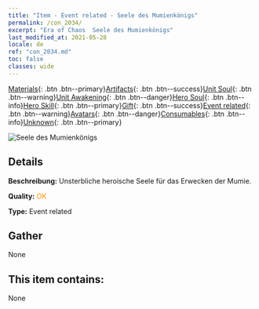 ```yaml
---
title: "Item - Event related - Seele des Mumienkönigs"
permalink: /con_2034/
excerpt: "Era of Chaos  Seele des Mumienkönigs"
last_modified_at: 2021-05-28
locale: de
ref: "con_2034.md"
toc: false
classes: wide
---
```

 [Materials](/ItemsDE/){: .btn .btn--primary}[Artifacts](/ItemsDE/Artifacts/){: .btn .btn--success}[Unit Soul](/ItemsDE/UnitSoul/){: .btn .btn--warning}[Unit Awakening](/ItemsDE/UnitAwakening/){: .btn .btn--danger}[Hero Soul](/ItemsDE/HeroSoul/){: .btn .btn--info}[Hero Skill](/ItemsDE/HeroSkill/){: .btn .btn--primary}[Gift](/ItemsDE/Gift/){: .btn .btn--success}[Event related](/ItemsDE/Events/){: .btn .btn--warning}[Avatars](/ItemsDE/Avatars/){: .btn .btn--danger}[Consumables](/ItemsDE/Consumables/){: .btn .btn--info}[Unknown](/ItemsDE/Unknown/){: .btn .btn--primary}

 ![Seele des Mumienkönigs](/images/t/juexing_308.jpg)

## Details
 **Beschreibung:** Unsterbliche heroische Seele für das Erwecken der Mumie.

 **Quality:** <span style="color: #FF8C00">OK</span>

 **Type:** Event related

## Gather

  None

## This item contains:

  None

